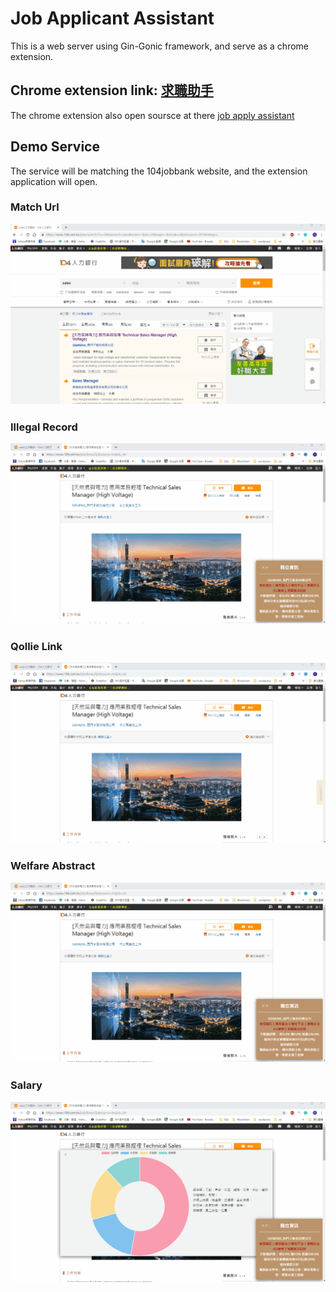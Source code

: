 Job Applicant Assistant
========================
This is a web server using Gin-Gonic framework, and serve as a chrome extension.

Chrome extension link: <a href="https://tinyurl.com/y4j54rpl">求職助手</a>
------------------------

The chrome extension also open soursce at there <a href="https://github.com/CaiYueTing/job-apply-assistant">job apply assistant</a>


Demo Service
---------------------------
The service will be matching the 104jobbank website, and the extension application will open.

<h3>Match Url<br>

![alt text](https://github.com/CaiYueTing/Job_Applicant_Assistant/blob/master/demo/match_url.gif)

<h3>Illegal Record<br>

![alt text](https://github.com/CaiYueTing/Job_Applicant_Assistant/blob/master/demo/illegalrecord.gif)

<h3>Qollie Link<br>

![alt text](https://github.com/CaiYueTing/Job_Applicant_Assistant/blob/master/demo/qollie.gif)

<h3>Welfare Abstract<br>

![alt text](https://github.com/CaiYueTing/Job_Applicant_Assistant/blob/master/demo/welfare.gif)

<h3>Salary<br>

![alt text](https://github.com/CaiYueTing/Job_Applicant_Assistant/blob/master/demo/salary.gif)